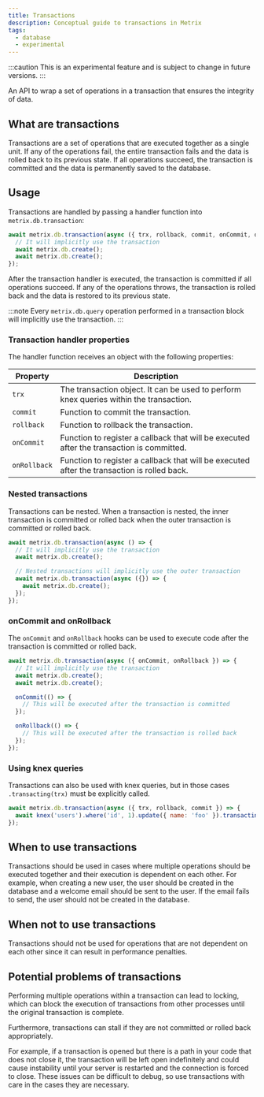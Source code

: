 ```yaml
---
title: Transactions
description: Conceptual guide to transactions in Metrix
tags:
  - database
  - experimental
---
```


:::caution
This is an experimental feature and is subject to change in future versions.
:::

An API to wrap a set of operations in a transaction that ensures the integrity of data.

## What are transactions

Transactions are a set of operations that are executed together as a single unit. If any of the operations fail, the entire transaction fails and the data is rolled back to its previous state. If all operations succeed, the transaction is committed and the data is permanently saved to the database.

## Usage

Transactions are handled by passing a handler function into `metrix.db.transaction`:

```js
await metrix.db.transaction(async ({ trx, rollback, commit, onCommit, onRollback }) => {
  // It will implicitly use the transaction
  await metrix.db.create();
  await metrix.db.create();
});
```

After the transaction handler is executed, the transaction is committed if all operations succeed. If any of the operations throws, the transaction is rolled back and the data is restored to its previous state.

:::note
Every `metrix.db.query` operation performed in a transaction block will implicitly use the transaction.
:::

### Transaction handler properties

The handler function receives an object with the following properties:

| Property     | Description                                                                                 |
| ------------ | ------------------------------------------------------------------------------------------- |
| `trx`        | The transaction object. It can be used to perform knex queries within the transaction.      |
| `commit`     | Function to commit the transaction.                                                         |
| `rollback`   | Function to rollback the transaction.                                                       |
| `onCommit`   | Function to register a callback that will be executed after the transaction is committed.   |
| `onRollback` | Function to register a callback that will be executed after the transaction is rolled back. |

### Nested transactions

Transactions can be nested. When a transaction is nested, the inner transaction is committed or rolled back when the outer transaction is committed or rolled back.

```js
await metrix.db.transaction(async () => {
  // It will implicitly use the transaction
  await metrix.db.create();

  // Nested transactions will implicitly use the outer transaction
  await metrix.db.transaction(async ({}) => {
    await metrix.db.create();
  });
});
```

### onCommit and onRollback

The `onCommit` and `onRollback` hooks can be used to execute code after the transaction is committed or rolled back.

```js
await metrix.db.transaction(async ({ onCommit, onRollback }) => {
  // It will implicitly use the transaction
  await metrix.db.create();
  await metrix.db.create();

  onCommit(() => {
    // This will be executed after the transaction is committed
  });

  onRollback(() => {
    // This will be executed after the transaction is rolled back
  });
});
```

### Using knex queries

Transactions can also be used with knex queries, but in those cases `.transacting(trx)` must be explicitly called.

```js
await metrix.db.transaction(async ({ trx, rollback, commit }) => {
  await knex('users').where('id', 1).update({ name: 'foo' }).transacting(trx);
});
```

## When to use transactions

Transactions should be used in cases where multiple operations should be executed together and their execution is dependent on each other. For example, when creating a new user, the user should be created in the database and a welcome email should be sent to the user. If the email fails to send, the user should not be created in the database.

## When not to use transactions

Transactions should not be used for operations that are not dependent on each other since it can result in performance penalties.

## Potential problems of transactions

Performing multiple operations within a transaction can lead to locking, which can block the execution of transactions from other processes until the original transaction is complete.

Furthermore, transactions can stall if they are not committed or rolled back appropriately.

For example, if a transaction is opened but there is a path in your code that does not close it, the transaction will be left open indefinitely and could cause instability until your server is restarted and the connection is forced to close. These issues can be difficult to debug, so use transactions with care in the cases they are necessary.
